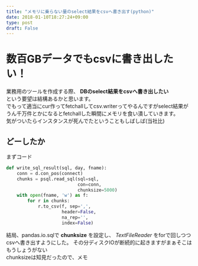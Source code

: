 ```yaml
---
title: "メモリに乗らない量のselect結果をcsvへ書き出す(python)"
date: 2018-01-10T18:27:24+09:00
type: post
draft: False
---
```


# 数百GBデータでもcsvに書き出したい！
業務用のツールを作成する際、 **DBのselect結果をcsvへ書き出したい**  
という要望は結構あるかと思います。  
でもって適当にcur作ってfetchallしてcsv.writerってやるんですがselect結果がうん千万件とかになるとfetchallした瞬間にメモリを食い潰していきます。  
気がついたらインスタンスが死んでたということもしばしば(当社比)  

## どーしたか
まずコード

``` python
def write_sql_result(sql, day, fname):
    conn = d.con_pos(connect)
    chunks = psql.read_sql(sql=sql,
                           con=conn,
                           chunksize=5000)
    with open(fname, 'w') as f:
        for r in chunks:
            r.to_csv(f, sep=',',
                     header=False,
                     na_rep='',
                     index=False)
```

結局、pandas.io.sqlで **chunksize** を設定し、 *TextFileReader* をforで回しつつcsvへ書き出すようにした。
その分ディスクIOが断続的に起きますがまぁそこはもうしょうがない  
chunksizeは知見だったので、メモ
